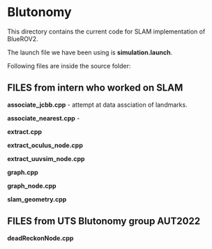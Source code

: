 # Blutonomy

This directory contains the current code for SLAM implementation of BlueROV2.

The launch file we have been using is **simulation.launch**.

Following files are inside the source folder:

## FILES from intern who worked on SLAM

  **associate_jcbb.cpp** - attempt at data assciation of landmarks.

  **associate_nearest.cpp** - 

  **extract.cpp**

  **extract_oculus_node.cpp**

  **extract_uuvsim_node.cpp**

  **graph.cpp**

  **graph_node.cpp**

  **slam_geometry.cpp**

## FILES from UTS Blutonomy group AUT2022

**deadReckonNode.cpp** 
